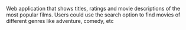 Web application that shows titles, ratings and movie descriptions of the most popular films.
Users could use the search option to find movies of different genres like adventure, comedy, etc
